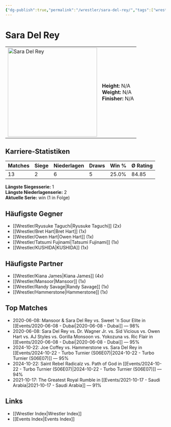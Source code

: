 ```yaml
---
{"dg-publish":true,"permalink":"/wrestler/sara-del-rey/","tags":["wrestler"],"noteIcon":"","created":"2025-08-11T09:33:20.936+02:00"}
---
```



# Sara Del Rey

<table>
<tr>
<td><img src="Sara Del Rey.png" width="280" alt="Sara Del Rey"></td>
<td>
<b>Height:</b> N/A<br>
<b>Weight:</b> N/A<br>
<b>Finisher:</b> N/A<br>
</td>
</tr>
</table>

## Karriere-Statistiken

| Matches | Siege | Niederlagen | Draws | Win % | Ø Rating |
|---------|-------|-------------|-------|-------|-----------|
| 13 | 2 | 6 | 5 | 25.0% | 84.85 |

**Längste Siegesserie:** 1<br>**Längste Niederlagenserie:** 2<br>**Aktuelle Serie:** win (1 in Folge)


## Häufigste Gegner
- [[Wrestler/Ryusuke Taguchi\|Ryusuke Taguchi]] (2x)
- [[Wrestler/Bret Hart\|Bret Hart]] (1x)
- [[Wrestler/Owen Hart\|Owen Hart]] (1x)
- [[Wrestler/Tatsumi Fujinami\|Tatsumi Fujinami]] (1x)
- [[Wrestler/KUSHIDA\|KUSHIDA]] (1x)

## Häufigste Partner
- [[Wrestler/Kiana James\|Kiana James]] (4x)
- [[Wrestler/Mansoor\|Mansoor]] (1x)
- [[Wrestler/Randy Savage\|Randy Savage]] (1x)
- [[Wrestler/Hammerstone\|Hammerstone]] (1x)

## Top Matches
- 2020-06-08: Mansoor & Sara Del Rey vs. Sweet 'n Sour Elite in [[Events/2020-06-08 - Dubai\|2020-06-08 - Dubai]] — 98%
- 2020-06-08: Sara Del Rey vs. Dr. Wagner Jr. vs. Sid Vicious vs. Owen Hart vs. AJ Styles vs. Gorilla Monsoon vs. Yokozuna vs. Ric Flair in [[Events/2020-06-08 - Dubai\|2020-06-08 - Dubai]] — 95%
- 2024-10-22: Joe Coffey vs. Hammerstone vs. Sara Del Rey in [[Events/2024-10-22 - Turbo Turnier (S06E07)\|2024-10-22 - Turbo Turnier (S06E07)]] — 95%
- 2024-10-22: Saint Rebel Radicalz vs. Path of God in [[Events/2024-10-22 - Turbo Turnier (S06E07)\|2024-10-22 - Turbo Turnier (S06E07)]] — 94%
- 2021-10-17: The Greatest Royal Rumble in [[Events/2021-10-17 - Saudi Arabia\|2021-10-17 - Saudi Arabia]] — 91%

## Links
- [[Wrestler Index\|Wrestler Index]]
- [[Events Index\|Events Index]]
